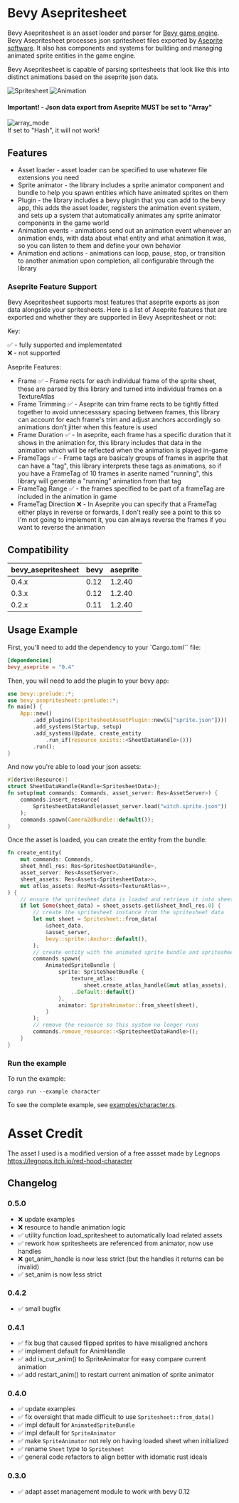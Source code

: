 # Bevy Asepritesheet

Bevy Asepritesheet is an asset loader and parser for 
[Bevy game engine](https://bevyengine.org/). Bevy Asepritesheet processes json 
spritesheet files exported by [Aseprite software](https://www.aseprite.org/).
It also has components and systems for building and managing animated sprite 
entities in the game engine.

Bevy Asepritesheet is capable of parsing spritesheets that look like this into 
distinct animations based on the aseprite json data.

![Spritesheet](/assets/witch.png) ![Animation](/media/example.gif)

#### Important! - Json data export from Aseprite MUST be set to "Array"

![array_mode](/media/export_json_array.png)  
If set to "Hash", it will not work!

## Features

* Asset loader - asset loader can be specified to use whatever file extensions
you need  
* Sprite animator - the library includes a sprite animator component and 
bundle to help you spawn entities which have animated sprites on them  
* Plugin - the library includes a bevy plugin that you can add to the bevy 
app, this adds the asset loader, registers the animation event system, and sets 
up a system that automatically animates any sprite animator components in the 
game world  
* Animation events - animations send out an animation event whenever an 
animation ends, with data about what entity and what animation it was, so you
can listen to them and define your own behavior  
* Animation end actions - animations can loop, pause, stop, or transition to 
another animation upon completion, all configurable through the library

### Aseprite Feature Support

Bevy Asepritesheet supports most features that aseprite exports as json data 
alongside your spritesheets. Here is a list of Aseprite features that are 
exported and whether they are supported in Bevy Asepritesheet or not:

Key:  

✅ - fully supported and implementated  
❌ - not supported  

Aseprite Features:  
* Frame ✅ - Frame rects for each individual frame of the sprite sheet, these 
	are parsed by this library and turned into individual frames on a 
	TextureAtlas  
* Frame Trimming ✅ - Aseprite can trim frame rects to be tightly fitted 
	together to avoid unnecesssary spacing between frames, this library can 
	account for each frame's trim and adjust anchors accordingly so animations 
	don't jitter when this feature is used  
* Frame Duration ✅ - In aseprite, each frame has a specific duration that it
	shows in the animation for, this library includes that data in the animation 
	which will be reflected when the animation is played in-game  
* FrameTags ✅ - Frame tags are basicaly groups of frames in asprite that can 
	have a "tag", this library interprets these tags as animations, so if you 
	have a FrameTag of 10 frames in aserite named "running", this library will
	generate a "running" animation from that tag  
* FrameTag Range ✅ - the frames specified to be part of a frameTag are 
	included in the animation in game
* FrameTag Direction ❌ - In Aseprite you can specify that a FrameTag either 
	plays in reverse or forwards, I don't really see a point to this so I'm not
	going to implement it, you can always reverse the frames if you want to 
	reverse the animation  

## Compatibility

| bevy_asepritesheet | bevy | aseprite |
| ---- | ---- | ---- |
| 0.4.x | 0.12 | 1.2.40 |
| 0.3.x | 0.12 | 1.2.40 |
| 0.2.x | 0.11 | 1.2.40 |

## Usage Example

First, you'll need to add the dependency to your `Cargo.toml`` file:  
```toml
[dependencies]
bevy_aseprite = "0.4"
```

Then, you will need to add the plugin to your bevy app:  
```rs
use bevy::prelude::*;
use bevy_asepritesheet::prelude::*;
fn main() {
	App::new()
        .add_plugins((SpritesheetAssetPlugin::new(&["sprite.json"])))
		.add_systems(Startup, setup)
		.add_systems(Update, create_entity
			.run_if(resource_exists::<SheetDataHandle>()))
    	.run();
}
```

And now you're able to load your json assets:  
```rs
#[derive(Resource)]
struct SheetDataHandle(Handle<SpritesheetData>);
fn setup(mut commands: Commands, asset_server: Res<AssetServer>) {
	commands.insert_resource(
		SpritesheetDataHandle(asset_server.load("witch.sprite.json"))
	);
	commands.spawn(Camera2dBundle::default());
}
```

Once the asset is loaded, you can create the entity from the bundle:
```rs
fn create_entity(
	mut commands: Commands, 
	sheet_hndl_res: Res<SpritesheetDataHandle>,
	asset_server: Res<AssetServer>,
	sheet_assets: Res<Assets<SpritesheetData>>,
	mut atlas_assets: ResMut<Assets<TextureAtlas>>,
) {
	// ensure the spritesheet data is loaded and retrieve it into sheet_data
	if let Some(sheet_data) = sheet_assets.get(&sheet_hndl_res.0) {
		// create the spritesheet instance from the spritesheet data
		let mut sheet = Spritesheet::from_data(
			&sheet_data, 
			&asset_server, 
			bevy::sprite::Anchor::default(),
		);
		// create entity with the animated sprite bundle and spritesheet data
		commands.spawn(
            AnimatedSpriteBundle {
                sprite: SpriteSheetBundle {
                    texture_atlas: 
						sheet.create_atlas_handle(&mut atlas_assets),
                    ..Default::default()
                },
                animator: SpriteAnimator::from_sheet(sheet),
            }
        );
		// remove the resource so this system no longer runs
		commands.remove_resource::<SpritesheetDataHandle>();
	}
}
```

### Run the example

To run the example:
```
cargo run --example character
```

To see the complete example, see [examples/character.rs](examples/character.rs).

# Asset Credit

The asset I used is a modified version of a free assset made by Legnops  
https://legnops.itch.io/red-hood-character

## Changelog

### 0.5.0

* ❌ update examples
* ❌ resource to handle animation logic
* ✅ utility function load_spritesheet to automatically load related assets
* ✅ rework how spritesheets are referenced from animator, now use handles
* ❌ get_anim_handle is now less strict (but the handles it returns can be invalid)
* ✅ set_anim is now less strict

### 0.4.2

* ✅ small bugfix

### 0.4.1

* ✅ fix bug that caused flipped sprites to have misaligned anchors  
* ✅ implement default for AnimHandle
* ✅ add is_cur_anim() to SpriteAnimator for easy compare current animation
* ✅ add restart_anim() to restart current animation of sprite animator

### 0.4.0

* ✅ update examples  
* ✅ fix oversight that made difficult to use `Spritesheet::from_data()`  
* ✅ impl default for `AnimatedSpriteBundle`  
* ✅ impl default for `SpriteAnimator`  
* ✅ make `SpriteAnimator` not rely on having loaded sheet when initialized  
* ✅ rename `Sheet` type to `Spritesheet`  
* ✅ general code refactors to align better with idomatic rust ideals  

### 0.3.0

* ✅ adapt asset management module to work with bevy 0.12